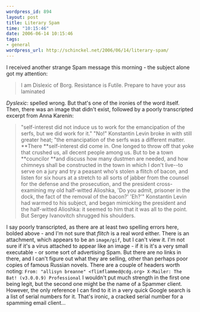 ```yaml
--- 
wordpress_id: 894
layout: post
title: Literary Spam
time: "10:15:46"
date: 2006-06-14 10:15:46
tags: 
- general
wordpress_url: http://schinckel.net/2006/06/14/literary-spam/
---
```

I received another strange Spam message this morning - the subject alone got my attention: 

> I am Dislexic of Borg. Resistance is Futile. Prepare to have your ass laminated

_Dyslexic_: spelled wrong. But that's one of the ironies of the word itself. Then, there was an image that didn't exist, followed by a poorly transcripted excerpt from Anna Karenin: 

> "self-interest did not induce us to work for the emancipation of the serfs, but we did work for it." "No!" Konstantin Levin broke in with still greater heat; "the emancipation of the serfs was a different matter. **There **self-interest did come in. One longed to throw off that yoke that crushed us, all decent people among us. But to be a town **councilor **and discuss how many dustmen are needed, and how chimneys shall be constructed in the town in which I don't live--to serve on a jury and try a peasant who's stolen a flitch of bacon, and listen for six hours at a stretch to all sorts of jabber from the counsel for the defense and the prosecution, and the president cross-examining my old half-witted Alioshka, 'Do you admit, prisoner in the dock, the fact of the removal of the bacon?' 'Eh?'" Konstantin Levin had warmed to his subject, and began mimicking the president and the half-witted Alioshka: it seemed to him that it was all to the point. But Sergey Ivanovitch shrugged his shoulders.

I say poorly transcripted, as there are at least two spelling errors here, bolded above - and I'm not sure that _flitch_ is a real word either. There is an attachment, which appears to be an `image/gif`, but I can't view it. I'm not sure if it's a virus attached to appear like an image - if it is it's a very small executable - or some sort of advertising Spam. But there are no links in there, and I can't figure out what they are selling, other than perhaps poor copies of famous Russian novels. There are a couple of headers worth noting: `From: "allisyn breanne" <flimflammed@cdg.org> X-Mailer: The Bat! (v3.0.0.9) Professional` I wouldn't put much strength in the first one being legit, but the second one might be the name of a Spammer client. However, the only reference I can find to it in a very quick Google search is a list of serial numbers for it. That's ironic, a cracked serial number for a spamming email client... 
